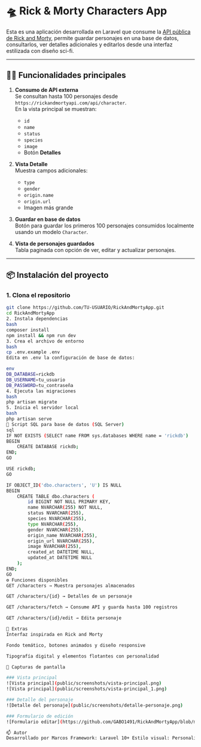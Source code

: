 # 🛸 Rick & Morty Characters App

Esta es una aplicación desarrollada en Laravel que consume la [API pública de Rick and Morty](https://rickandmortyapi.com), permite guardar personajes en una base de datos, consultarlos, ver detalles adicionales y editarlos desde una interfaz estilizada con diseño sci-fi.

---

## 👨‍💻 Funcionalidades principales

1. **Consumo de API externa**  
   Se consultan hasta 100 personajes desde `https://rickandmortyapi.com/api/character`.  
   En la vista principal se muestran:
   - `id`
   - `name`
   - `status`
   - `species`
   - `image`
   - Botón **Detalles**

2. **Vista Detalle**  
   Muestra campos adicionales:
   - `type`
   - `gender`
   - `origin.name`
   - `origin.url`
   - Imagen más grande

3. **Guardar en base de datos**  
   Botón para guardar los primeros 100 personajes consumidos localmente usando un modelo `Character`.

4. **Vista de personajes guardados**  
   Tabla paginada con opción de ver, editar y actualizar personajes.

---

## 📦 Instalación del proyecto

### 1. Clona el repositorio

```bash
git clone https://github.com/TU-USUARIO/RickAndMortyApp.git
cd RickAndMortyApp
2. Instala dependencias
bash
composer install
npm install && npm run dev
3. Crea el archivo de entorno
bash
cp .env.example .env
Edita en .env la configuración de base de datos:

env
DB_DATABASE=rickdb
DB_USERNAME=tu_usuario
DB_PASSWORD=tu_contraseña
4. Ejecuta las migraciones
bash
php artisan migrate
5. Inicia el servidor local
bash
php artisan serve
🧪 Script SQL para base de datos (SQL Server)
sql
IF NOT EXISTS (SELECT name FROM sys.databases WHERE name = 'rickdb')
BEGIN
    CREATE DATABASE rickdb;
END;
GO

USE rickdb;
GO

IF OBJECT_ID('dbo.characters', 'U') IS NULL
BEGIN
    CREATE TABLE dbo.characters (
        id BIGINT NOT NULL PRIMARY KEY,
        name NVARCHAR(255) NOT NULL,
        status NVARCHAR(255),
        species NVARCHAR(255),
        type NVARCHAR(255),
        gender NVARCHAR(255),
        origin_name NVARCHAR(255),
        origin_url NVARCHAR(255),
        image NVARCHAR(255),
        created_at DATETIME NULL,
        updated_at DATETIME NULL
    );
END;
GO
⚙️ Funciones disponibles
GET /characters → Muestra personajes almacenados

GET /characters/{id} → Detalles de un personaje

GET /characters/fetch → Consume API y guarda hasta 100 registros

GET /characters/{id}/edit → Edita personaje

🎨 Extras
Interfaz inspirada en Rick and Morty

Fondo temático, botones animados y diseño responsive

Tipografía digital y elementos flotantes con personalidad

📸 Capturas de pantalla

### Vista principal
![Vista principal](public/screenshots/vista-principal.png)
![Vista principal](public/screenshots/vista-principal_1.png)

### Detalle del personaje
![Detalle del personaje](public/screenshots/detalle-personaje.png)

### Formulario de edición
![Formulario editar](https://github.com/GABO1491/RickAndMortyApp/blob/main/public/screenshots/editar-personaje.png)

📫 Autor
Desarrollado por Marcos Framework: Laravel 10+ Estilo visual: Personalizado con estética interdimensional API: rickandmortyapi.com
